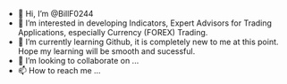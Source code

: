- 👋 Hi, I’m @BillF0244
- 👀 I’m interested in developing Indicators, Expert Advisors for Trading Applications, especially Currency (FOREX) Trading.
- 🌱 I’m currently learning Github, it is completely new to me at this point.  Hope my learning will be smooth and sucessful.
- 💞️ I’m looking to collaborate on ...
- 📫 How to reach me ...

<!---
BillF0244/BillF0244 is a ✨ special ✨ repository because its `README.md` (this file) appears on your GitHub profile.
You can click the Preview link to take a look at your changes.
--->
